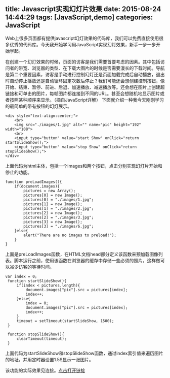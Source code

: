 title: Javascript实现幻灯片效果
date: 2015-08-24 14:44:29
tags: [JavaScript,demo]
categories: JavaScript 
---
Web上很多页面都有提供javascript幻灯效果的代码库，我们可以免费直接使用很多优秀的代码库。今天我开始学习用JavaScript实现幻灯效果，新手一步一步开始学起。

在创建一个幻灯效果的时候，页面的访客是我们需要首要考虑的因素。其中包括访问者的带宽、浏览器的类型、在下载大图片的时候是否需要漫长的下载时间。导航是第二个重要因素，访客是手动进行控制幻灯还是页面加载完成后自动播放，退出时自动停止播放还是自动循环固定次数后停止？我们可能还会想创建控制按钮，像开始、结束、暂停、前进、后退、加速播放、减速播放等。还会想在图片上创建超链接和可单击的图片，每帧图片都连接到不同的URL。甚至会想随机地显示图片或者按照某种顺序来显示。（摘自JavaScript详解）
下面就介绍一种我今天刚刚学习的最简单的带有按钮的幻灯展示。

    <div style="text-align:center;">  
        <br>  
        <img src="./images/1.jpg" alt="" name="pic" height="192" width="108">  
        <br>  
        <input type="button" value="start Show" onClick="return startSlideShow();">  
        <input type="button" value="stop Show" onClick="return stopSlideShow();">  
    </div>  

上面代码为html主体，包括一个images和两个按钮，点击分别实现幻灯片开始和停止的功能。

    function preLoadImages(){  
        if(document.images){  
            pictures = new Array();  
            pictures[0] = new Image();  
            pictures[0] = "./images/1.jpg";  
            pictures[1] = new Image();  
            pictures[1] = "./images/2.jpg";  
            pictures[2] = new Image();  
            pictures[2] = "./images/3.jpg";  
            pictures[3] = new Image();  
            pictures[3] = "./images/6.jpg";  
        }else{  
            alert("There are no images to preload!");  
        }  
    }  

上面是preLoadImages函数，在HTML文档head部分定义该函数来预加载图像列表。脚本运行之前，使用该函数在浏览器的缓存中存储一些必须的照片，这样做可以减少访客的等待时间。

    var index = 0;  
     function startSlideShow(){  
         if(index < pictures.length){  
             document.images["pic"].src = pictures[index];  
             index++;  
         }else{  
             index = 0;  
             document.images["pic"].src = pictures[index];  
             index++;  
         }  
         timeout = setTimeout(startSlideShow, 1500);  
     }  
       
     function stopSlideShow(){  
         clearTimeout(timeout);  
     } 

上面代码为startSlideShow和stopSlideShow函数，通过index索引值来遍历图片的地址，并用定时器设置1.5S显示一张图片。

该功能的实际效果见连接。[点击打开链接](//www.cdyjy.uestc.edu.cn/uestc_la/SlideShow/SlideShow.html "Demo")
